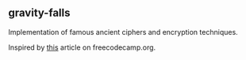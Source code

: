 ## gravity-falls
Implementation of famous ancient ciphers and encryption techniques.

Inspired by [this](https://www.freecodecamp.org/news/how-gravity-falls-can-help-you-teach-your-kids-basics-of-cryptography-18e1c6f9ac39/) article on freecodecamp.org.

